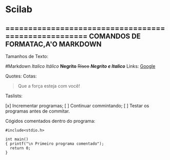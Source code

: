 # Scilab
 =====================================================
 COMANDOS DE FORMATAC,A'O MARKDOWN 
 ---------------------------------------------------------------
 Tamanhos de Texto:
 
 #Markdown
 *Italico*
 _Itálico_
 **Negrito**
 ~~Risco~~
 **_Negrito e Italico_**
Links:
 [Google](http://google.com/)

Quotes:
Cotas:
> Que a força esteja com você!

Taslists:

[x] Incrementar programas;
[ ] Continuar commintando;
[ ] Testar os programas antes de commitar.

Cógidos comentados dentro do programa:
```
#include<stdio.h>

int main()
{ printf("\n Primeiro programa comentado");
  return 0;
}
```
